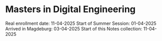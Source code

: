 # Masters in Digital Engineering

Real enrollment date: 11-04-2025
Start of Summer Session: 01-04-2025
Arrived in Magdeburg: 03-04-2025
Start of this Notes collection: 11-04-2025
